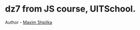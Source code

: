 # dz7 from JS course, UITSchool.
Author - <a href="https://www.facebook.com/profile.php?id=100005527921768">Maxim Shpilka</a>
